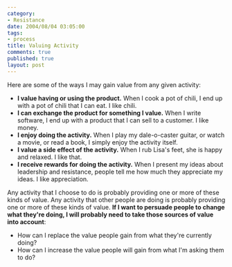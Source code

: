 ```yaml
--- 
category: 
- Resistance
date: 2004/08/04 03:05:00
tags: 
- process
title: Valuing Activity
comments: true
published: true
layout: post
---
```


<p> Here are some of the ways I may gain value from any given activity: </p>
<ul>
<li>
<strong>I value having or using the product.</strong>  When I cook a pot of chili, I end up with a pot of chili that I can eat.  I like chili.</li>
<li>
<strong>I can exchange the product for something I value.</strong>  When I write software, I end up with a product that I can sell to a customer.  I like money.</li>
<li>
<strong>I enjoy doing the activity.</strong>  When I play my dale-o-caster guitar, or watch a movie, or read a book, I simply enjoy the activity itself.</li>
<li>
<strong>I value a side effect of the activity.</strong>  When I rub Lisa's feet, she is happy and relaxed.  I like that.</li>
<li>
<strong>I receive rewards for doing the activity.</strong>  When I present my ideas about leadership and resistance, people tell me how much they appreciate my ideas.  I like appreciation.</li>
</ul>
<p> Any activity that I choose to do is probably providing one or more of these kinds of value.  Any activity that other people are doing is probably providing one or more of these kinds of value.  <strong>If I want to persuade people to change what they're doing, I will probably need to take those sources of value into account</strong>: </p>
<ul>
<li>How can I replace the value people gain from what they're currently doing?</li>
<li>How can I increase the value people will gain from what I'm asking them to do?</li>
</ul>
